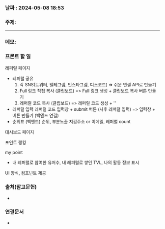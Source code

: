 
### 날짜 : 2024-05-08 18:53

### 주제: 

---
### 메모: 
### 프론트 할 일

레퍼럴 페이지
- 레퍼럴 공유
	1. 각 SNS(트위터, 텔레그램, 인스타그램, 디스코드) 
	   => 쉬운 연결 API로 만들기
	2. Full 링크 직접 복사 (클립보드)
	   => Full 링크 생성 + 클립보드 복사 버튼 만들기
	3. 레퍼럴 코드 복사 (클립보드)
	   => 레퍼럴 코드 생성 + ''
- 레퍼럴 입력
	 레퍼럴 코드 입력창 + submit 버튼 (사후 레퍼럴 입력)
	 => 입력창 + 버튼 만들기 (백엔드 연결)
- 순위표 
	 (백엔드) 순위, 부분노출 지갑주소 or 이메일, 레퍼럴 count

대시보드 페이지

포인트 랭킹

my point
- 내 레퍼럴로 참여한 유저수, 내 레퍼럴로 쌓인 TVL, 나의 활동 정보 표시

UI 양식, 컴포넌트 제공








### 출처(참고문헌)
-

### 연결문서
-